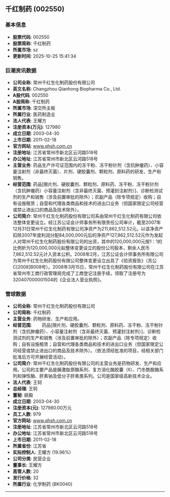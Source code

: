 ## 千红制药 (002550)

### 基本信息

- **股票代码**: 002550
- **股票简称**: 千红制药
- **所属市场**: sz
- **更新时间**: 2025-10-25 15:41:34

### 巨潮资讯数据

- **公司全称**: 常州千红生化制药股份有限公司
- **英文名称**: Changzhou Qianhong Biopharma Co., Ltd.
- **A股代码**: 002550
- **A股简称**: 千红制药
- **所属市场**: 深交所主板
- **所属行业**: 医药制造业
- **法人代表**: 王耀方
- **注册资本(万元)**: 127980
- **成立日期**: 2003-04-30
- **上市日期**: 2011-02-18
- **官方网站**: www.qhsh.com.cn
- **注册地址**: 江苏省常州市新北区云河路518号
- **办公地址**: 江苏省常州市新北区云河路518号
- **主营业务**: 药品生产许可证范围内的冻干粉、冻干粉针剂（含抗肿瘤药）、小容量注射剂（非最终灭菌）、片剂、硬胶囊剂、颗粒剂、原料药的研发、生产和销售。
- **经营范围**: 药品[限片剂、硬胶囊剂、颗粒剂、原料药、冻干粉、冻干粉针剂（含抗肿瘤药）小容量注射剂（含非最终灭菌、预灌封注射剂）]、诊断检测试剂的生产和销售（涉及前置审批的除外）；农副产品（除专项规定）收购；自有设施租赁；自营和代理各类商品和技术的进出口业务（但国家限定公司经营或禁止进出口的商品及技术除外）。
- **公司简介**: 常州千红生化制药股份有限公司系由常州千红生化制药有限公司依法整体变更设立。经江苏公证会计师事务所有限责任公司审计，截至2007年12月31日常州千红生化制药有限公司净资产为211,862,512.52元。以该净资产扣除2007年度利润分配84,000,000元后的净资产127,862,512.52元作为发起人对常州千红生化制药股份有限公司的出资，其中的120,000,000元按1：1的比例折为120,000,000元拟整体变更设立的股份公司股本，剩余人民币7,862,512.52元计入资本公积。2008年2月，江苏公证会计师事务所有限公司为常州千红生化制药股份有限公司整体变更设立出具了《验资报告》（苏公C[2008]B008号）。2008年3月15日，常州千红生化制药股份有限公司在江苏省常州市工商行政管理局完成了工商登记注册手续，领取了注册号为320407000001504的《企业法人营业执照》。

### 雪球数据

- **公司全称**: 常州千红生化制药股份有限公司
- **公司简称**: 千红制药
- **主营业务**: 药物研发、生产和应用。
- **经营范围**: 　　药品[限片剂、硬胶囊剂、颗粒剂、原料药、冻干粉、冻干粉针剂（含抗肿瘤药）、小容量注射剂（含非最终灭菌、预灌封注射剂）]、诊断检测试剂的生产和销售（涉及前置审批的除外）；农副产品（除专项规定）收购；自有设施租赁；自营和代理各类商品和技术的进出口业务（但国家限定公司经营或禁止进出口的商品及技术除外）。（依法须经批准的项目，经相关部门批准后方可开展经营活动）。
- **公司简介**: 常州千红生化制药股份有限公司的主营业务是药物研发、生产和应用。公司的主要产品是胰激肽原酶系列、复方消化酶胶囊（Ⅱ）、门冬酰胺酶系列和弹性酶、肝素钠及低分子肝素类系列。公司是国家级高新技术企业。
- **法人代表**: 王轲
- **总经理**: 王轲
- **董秘**: 姚毅
- **成立日期**: 2003-04-30
- **注册资本(元)**: 127980.00万元
- **员工人数**: 979
- **官方网站**: www.qhsh.com.cn
- **注册地址**: 江苏省常州市新北区云河路518号
- **办公地址**: 江苏省常州市新北区云河路518号
- **上市日期**: 2011-02-18
- **所属省份**: 江苏省
- **实际控制人**: 王耀方 (19.96%)
- **公司分类**: 民营企业
- **董事长**: 王耀方
- **高管人数**: 20
- **发行价格**: 32
- **所属行业**: 化学制药 (BK0040)

---